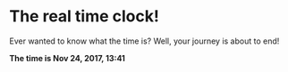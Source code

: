 # The real time clock!

Ever wanted to know what the time is? Well, your journey is about to end!

**The time is Nov 24, 2017, 13:41**